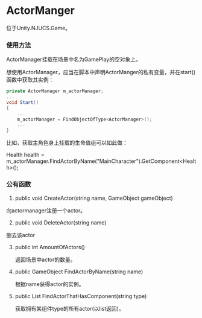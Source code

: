 # ActorManger

位于Unity.NJUCS.Game。

### 使用方法

ActorManager挂载在场景中名为GamePlay的空对象上。

想使用ActorManager，应当在脚本中声明ActorManger的私有变量，并在start()函数中获取其实例：

```C#
private ActorManager m_actorManager;
...
void Start()
{
    ...
    m_actorManager = FindObjectOfType<ActorManager>();
    ...
}
```

比如，获取主角色身上挂载的生命值组可以如此做：

Health health = m_actorManager.FindActorByName("MainCharacter").GetComponent\<Health\>();

### 公有函数

1.  public void CreateActor(string name, GameObject gameObject)

   向actormanager注册一个actor。

2.  public void DeleteActor(string name)

   删去该actor

3. public int AmountOfActors()

   返回场景中actor的数量。

4. public GameObject FindActorByName(string name)

   根据name获得actor的实例。

5. public List<GameObject> FindActorThatHasComponent(string type)

   获取拥有某组件type的所有actor(以list返回)。